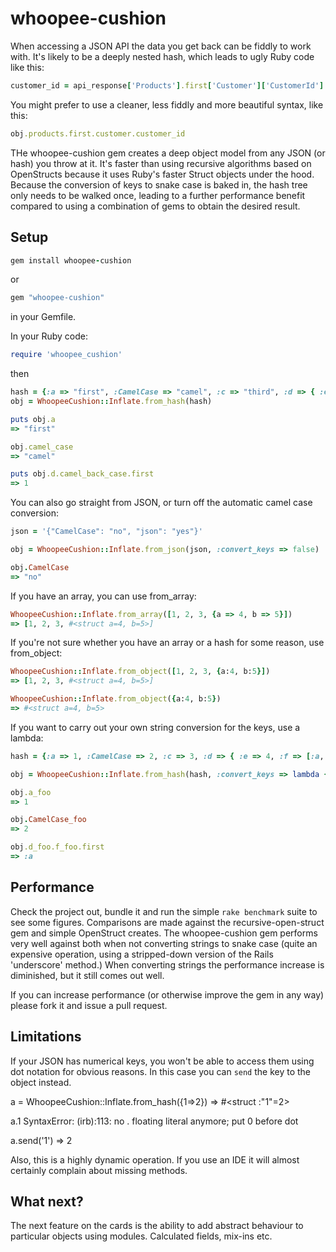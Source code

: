 # whoopee-cushion


When accessing a JSON API the data you get back can be fiddly to work with. It's likely to be a deeply nested hash,
which leads to ugly Ruby code like this:

```ruby
customer_id = api_response['Products'].first['Customer']['CustomerId']
```

You might prefer to use a cleaner, less fiddly and more beautiful syntax, like this:

```ruby
obj.products.first.customer.customer_id
```

THe whoopee-cushion gem creates a deep object model from any JSON (or hash) you throw at it. It's faster than using
recursive algorithms based on OpenStructs because it uses Ruby's faster Struct objects under the hood. Because the
conversion of keys to snake case is baked in, the hash tree only needs to be walked once, leading to a further
performance benefit compared to using a combination of gems to obtain the desired result.

## Setup

```ruby
gem install whoopee-cushion
```

or

```ruby
gem "whoopee-cushion"
```

in your Gemfile.

In your Ruby code:

```ruby
require 'whoopee_cushion'
```

then

```ruby
hash = {:a => "first", :CamelCase => "camel", :c => "third", :d => { :e => 4, :camelBackCase => [1, 2, 3, 4, 5]}}
obj = WhoopeeCushion::Inflate.from_hash(hash)

puts obj.a
=> "first"

obj.camel_case
=> "camel"

puts obj.d.camel_back_case.first
=> 1
```

You can also go straight from JSON, or turn off the automatic camel case conversion:

```ruby
json = '{"CamelCase": "no", "json": "yes"}'

obj = WhoopeeCushion::Inflate.from_json(json, :convert_keys => false)

obj.CamelCase
=> "no"
```

If you have an array, you can use from_array:

```ruby
WhoopeeCushion::Inflate.from_array([1, 2, 3, {a => 4, b => 5}])
=> [1, 2, 3, #<struct a=4, b=5>]
```

If you're not sure whether you have an array or a hash for some reason, use from_object:

```ruby
WhoopeeCushion::Inflate.from_object([1, 2, 3, {a:4, b:5}])
=> [1, 2, 3, #<struct a=4, b=5>]

WhoopeeCushion::Inflate.from_object({a:4, b:5})
=> #<struct a=4, b=5>
```

If you want to carry out your own string conversion for the keys, use a lambda:

```ruby
hash = {:a => 1, :CamelCase => 2, :c => 3, :d => { :e => 4, :f => [:a, :b, :c, :d, :e]}}

obj = WhoopeeCushion::Inflate.from_hash(hash, :convert_keys => lambda {|s| "#{s}_foo"})

obj.a_foo
=> 1

obj.CamelCase_foo
=> 2

obj.d_foo.f_foo.first
=> :a
```

## Performance

Check the project out, bundle it and run the simple `rake benchmark` suite to see some figures. Comparisons are made
against the recursive-open-struct gem and simple OpenStruct creates. The whoopee-cushion gem performs very well against
both when not converting strings to snake case (quite an expensive operation, using a stripped-down version of the
Rails 'underscore' method.) When converting strings the performance increase is diminished, but it still comes out well.

If you can increase performance (or otherwise improve the gem in any way) please fork it and issue a pull request.

## Limitations

If your JSON has numerical keys, you won't be able to access them using dot notation for obvious reasons. In this case
you can `send` the key to the object instead.

a = WhoopeeCushion::Inflate.from_hash({1=>2})
=> #<struct :"1"=2>

a.1
SyntaxError: (irb):113: no .<digit> floating literal anymore; put 0 before dot

a.send('1')
=> 2

Also, this is a highly dynamic operation. If you use an IDE it will almost certainly complain about missing methods.

## What next?

The next feature on the cards is the ability to add abstract behaviour to particular objects using modules.
Calculated fields, mix-ins etc.